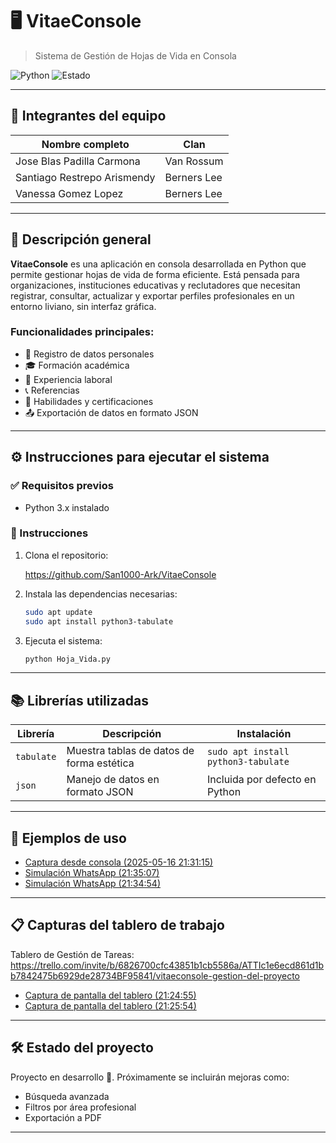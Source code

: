 # 🖥️ VitaeConsole
> Sistema de Gestión de Hojas de Vida en Consola

![Python](https://img.shields.io/badge/Python-3.x-blue?style=flat-square)
![Estado](https://img.shields.io/badge/estado-en%20desarrollo-yellow?style=flat-square)

---

## 👥 Integrantes del equipo

| Nombre completo                 | Clan         |
|--------------------------------|--------------|
| Jose Blas Padilla Carmona      | Van Rossum   |
| Santiago Restrepo Arismendy    | Berners Lee  |
| Vanessa Gomez Lopez            | Berners Lee  |

---

## 📌 Descripción general

**VitaeConsole** es una aplicación en consola desarrollada en Python que permite gestionar hojas de vida de forma eficiente. Está pensada para organizaciones, instituciones educativas y reclutadores que necesitan registrar, consultar, actualizar y exportar perfiles profesionales en un entorno liviano, sin interfaz gráfica.

### Funcionalidades principales:

- 📄 Registro de datos personales  
- 🎓 Formación académica  
- 💼 Experiencia laboral  
- 📞 Referencias  
- 🧠 Habilidades y certificaciones  
- 📤 Exportación de datos en formato JSON  

---

## ⚙️ Instrucciones para ejecutar el sistema

### ✅ Requisitos previos

- Python 3.x instalado

### 🚀 Instrucciones

1. Clona el repositorio:
 
   https://github.com/San1000-Ark/VitaeConsole


2. Instala las dependencias necesarias:
   ```bash
   sudo apt update
   sudo apt install python3-tabulate
   ```

3. Ejecuta el sistema:
   ```bash
   python Hoja_Vida.py
   ```

---

## 📚 Librerías utilizadas

| Librería    | Descripción                                       | Instalación                                |
|-------------|---------------------------------------------------|---------------------------------------------|
| `tabulate`  | Muestra tablas de datos de forma estética         | `sudo apt install python3-tabulate`         |
| `json`      | Manejo de datos en formato JSON                   | Incluida por defecto en Python              |

---

## 🧪 Ejemplos de uso

- [Captura desde consola (2025-05-16 21:31:15)](https://github.com/user-attachments/assets/10947a72-4fe5-488d-baef-25d6a6b38c19)
- [Simulación WhatsApp (21:35:07)](https://github.com/user-attachments/assets/aa003ed0-cbe0-446a-9b5c-400ebd4591a5)
- [Simulación WhatsApp (21:34:54)](https://github.com/user-attachments/assets/b8c6e205-607c-49b9-afde-fbb5efc672e2)

---

## 📋 Capturas del tablero de trabajo
Tablero de Gestión de Tareas: https://trello.com/invite/b/6826700cfc43851b1cb5586a/ATTIc1e6ecd861d1bb7842475b6929de28734BF95841/vitaeconsole-gestion-del-proyecto
- [Captura de pantalla del tablero (21:24:55)](https://github.com/user-attachments/assets/b281f295-1f81-4d44-890e-aeda3e39621c)
- [Captura de pantalla del tablero (21:25:54)](https://github.com/user-attachments/assets/3fcebd48-4914-4006-ae77-4b8b485e1be4)

---

## 🛠️ Estado del proyecto

Proyecto en desarrollo 🚧. Próximamente se incluirán mejoras como:

- Búsqueda avanzada
- Filtros por área profesional
- Exportación a PDF

---
